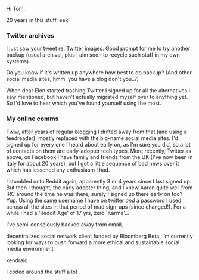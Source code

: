 Hi Tom,

20 years in this stuff, eek!

### Twitter archives

I just saw your tweet re. Twitter images. Good prompt for me to try another backup (usual archival, plus I aim soon to recycle such stuff in my own systems).

Do you know if it's written up anywhere how best to do backup? (And other social media sites, hmm, you have a blog don't you..?)

When dear Elon started trashing Twitter I signed up for all the alternatives I saw mentioned, but haven't actually migrated myself over to anything yet. So I'd love to hear which you've found yourself using the most.

### My online comms

Fwiw, after years of regular blogging I drifted away from that (and using a feedreader), mostly replaced with the big-name social media sites. I'd signed up for every one I heard about early on, as I'm sure you did, so a lot of contacts on them are early-adopter tech types. More recently, Twitter as above, on Facebook I have family and friends from the UK (I've now been in Italy for about 20 years), but I got a little sequence of bad news over it which has lessened any enthusiasm I had.

I stumbled onto Reddit again, apparently 3 or 4 years since I last signed up. But then I thought, the early adopter thing, and I knew Aaron quite well from IRC around the time he was there, surely I signed up there early on too? Yup. Using the same username I have on twitter _and_ a password I used across all the sites in that period of mad sign-ups (since changed!). For a while I had a 'Reddit Age' of 17 yrs, zero 'Karma'...

I've semi-consciously backed away from email,

decentralized social network client funded by Bloomberg Beta. I’m currently looking for ways to push forward a more ethical and sustainable social media environment

kendraio

I coded around the stuff a lot
